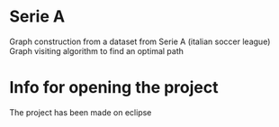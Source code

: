 # Serie A
 Graph construction from a dataset from Serie A (italian soccer league)
 Graph visiting algorithm to find an optimal path
 
# Info for opening the project
 The project has been made on eclipse